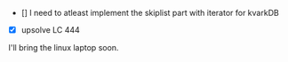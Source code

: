 
- [] I need to atleast implement the skiplist part with iterator for kvarkDB
- [X] upsolve LC 444

I'll bring the linux laptop soon.
